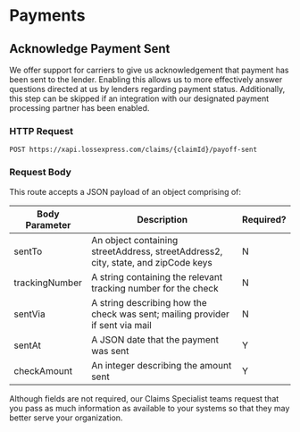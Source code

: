 # Payments

## Acknowledge Payment Sent

We offer support for carriers to give us acknowledgement that payment has been sent to the lender. Enabling this allows us to more effectively answer questions directed at us by lenders regarding payment status. Additionally, this step can be skipped if an integration with our designated payment processing partner has been enabled.

### HTTP Request

`POST https://xapi.lossexpress.com/claims/{claimId}/payoff-sent`

### Request Body

This route accepts a JSON payload of an object comprising of:

Body Parameter | Description | Required?
-------------- | ----------- | ---------
sentTo | An object containing streetAddress, streetAddress2, city, state, and zipCode keys | N
trackingNumber | A string containing the relevant tracking number for the check | N
sentVia | A string describing how the check was sent; mailing provider if sent via mail | N
sentAt | A JSON date that the payment was sent | Y
checkAmount | An integer describing the amount sent | Y

<aside class="warning">Although fields are not required, our Claims Specialist teams request that you pass as much information as available to your systems so that they may better serve your organization.</aside>

